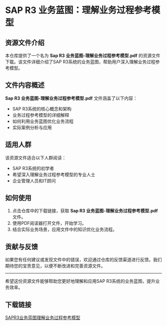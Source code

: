 # SAP R3 业务蓝图：理解业务过程参考模型

## 资源文件介绍

本仓库提供了一个名为 **Sap R3 业务蓝图-理解业务过程参考模型.pdf** 的资源文件下载。该文件详细介绍了SAP R3系统的业务蓝图，帮助用户深入理解业务过程参考模型。

## 文件内容概述

**Sap R3 业务蓝图-理解业务过程参考模型.pdf** 文件涵盖了以下内容：

- SAP R3系统的核心概念和架构
- 业务过程参考模型的详细解释
- 如何利用业务蓝图优化业务流程
- 实际案例分析与应用

## 适用人群

该资源文件适合以下人群阅读：

- SAP R3系统的初学者
- 希望深入理解业务过程参考模型的专业人士
- 企业管理人员和IT顾问

## 如何使用

1. 点击仓库中的下载链接，获取 **Sap R3 业务蓝图-理解业务过程参考模型.pdf** 文件。
2. 使用PDF阅读器打开文件，开始学习。
3. 结合实际业务场景，应用文件中的知识优化业务流程。

## 贡献与反馈

如果您有任何建议或发现文件中的错误，欢迎通过仓库的反馈渠道进行反馈。我们期待您的宝贵意见，以便不断改进和完善资源文件。

---

希望这份资源文件能够帮助您更好地理解和应用SAP R3系统的业务蓝图，提升业务效率。

## 下载链接

[SAPR3业务蓝图理解业务过程参考模型](https://pan.quark.cn/s/4374592cadc7)